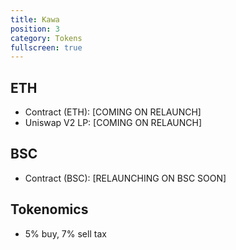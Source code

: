 ```yaml
---
title: Kawa
position: 3
category: Tokens
fullscreen: true
---
```


## ETH
- Contract (ETH): [COMING ON RELAUNCH]
- Uniswap V2 LP: [COMING ON RELAUNCH]

## BSC
- Contract (BSC): [RELAUNCHING ON BSC SOON]

## Tokenomics

- 5% buy, 7% sell tax